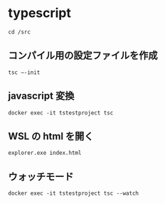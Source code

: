# typescript

```
cd /src
```

## コンパイル用の設定ファイルを作成

```
tsc –-init
```

## javascript 変換

```
docker exec -it tstestproject tsc
```

## WSL の html を開く

```
explorer.exe index.html
```

## ウォッチモード

```
docker exec -it tstestproject tsc --watch
```
